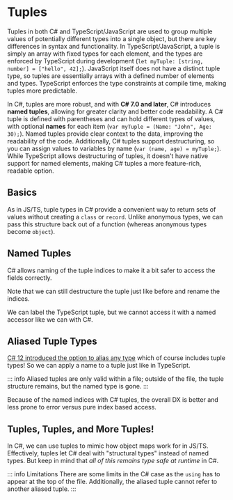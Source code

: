 # Tuples

Tuples in both C# and TypeScript/JavaScript are used to group multiple values of potentially different types into a single object, but there are key differences in syntax and functionality. In TypeScript/JavaScript, a tuple is simply an array with fixed types for each element, and the types are enforced by TypeScript during development (`let myTuple: [string, number] = ["hello", 42];`). JavaScript itself does not have a distinct tuple type, so tuples are essentially arrays with a defined number of elements and types. TypeScript enforces the type constraints at compile time, making tuples more predictable.

In C#, tuples are more robust, and with **C# 7.0 and later**, C# introduces **named tuples**, allowing for greater clarity and better code readability. A C# tuple is defined with parentheses and can hold different types of values, with optional **names** for each item (`var myTuple = (Name: "John", Age: 30);`). Named tuples provide clear context to the data, improving the readability of the code. Additionally, C# tuples support destructuring, so you can assign values to variables by name (`var (name, age) = myTuple;`). While TypeScript allows destructuring of tuples, it doesn't have native support for named elements, making C# tuples a more feature-rich, readable option.

## Basics

As in JS/TS, tuple types in C# provide a convenient way to return sets of values without creating a `class` or `record`.  Unlike anonymous types, we can pass this structure back out of a function (whereas anonymous types become `object`).

<CodeSplitter>
  <template #left>

```ts
type Position = "backend" | "frontend" | "database" | "infra";

// Tuple as return type 👇
function getCandidates() : Array<[string, Position]> {
  return [
    ["Ada", "backend"],
    ["Alan", "frontend"],
    ["Charles", "infra"]
  ]
}

// Destructure 👇
for (let [name, position] of getCandidates()) {
  console.log(`${name}: ${position}`)
}
```

  </template>
  <template #right>

```csharp
enum Position { Frontend, Backend, Database, Infra }

// 👇 Tuple as return type
(string, Position)[] GetCandidates() => new [] {
  ("Ada", Position.Backend), // 👈 Tuple
  ("Alan", Position.Frontend),
  ("Charles", Position.Infra),
};

// Destructure 👇
foreach (var (name, position) in GetCandidates()) {
  Console.WriteLine($"{name}: {position}");
}
```

  </template>
</CodeSplitter>

## Named Tuples

C# allows naming of the tuple indices to make it a bit safer to access the fields correctly.

<CodeSplitter>
  <template #left>

```ts
let ada = ["Ada", "backend"];
let alan = ["Alan", "frontend"];
let charles = ["Charles", "infra"];

console.log(ada[0]); // "Ada"

let [candidateName, position] = alan;
console.log(candidateName); // "Alan"
```

  </template>
  <template #right>

```csharp
var ada = (Name: "Ada", Position: Position.Backend);
var alan = (Name: "Alan", Position: Position.Frontend);
var charles = (Name: "Charles", Position: Position.Infra);

Console.WriteLine(ada.Name); // "Ada"

var (candidateName, position) = alan;
Console.WriteLine(candidateName); // "Alan"
```

  </template>
</CodeSplitter>

Note that we can still destructure the tuple just like before and rename the indices.

We can label the TypeScript tuple, but we cannot access it with a named accessor like we can with C#.

## Aliased Tuple Types

[C# 12 introduced the option to alias any type](https://learn.microsoft.com/en-us/dotnet/csharp/whats-new/csharp-12#alias-any-type) which of course includes tuple types!  So we can apply a name to a tuple just like in TypeScript.

<CodeSplitter>
  <template #left>

```ts
type Position = "backend" | "frontend" | "database" | "infra";

type Candidate = [
  number,
  Position
] // 👆 Tuple

let candidates: Record<string, Candidate> = {
  "Ada": [3, 'backend'], // 👈 Tuple
  "Alan": [4, 'frontend'],
  "Charles": [5, 'infra'],
}

function printCandidates(currentCandidates: Record<string, Candidate>) {
  // More tuples 👇
  for (const [key, value] of Object.entries(currentCandidates)) {
    console.log(`${key} has ${value[0]} years of experience and works on ${value[1]}`)
  }
}

printCandidates(candidates);

// Ada has 3 years of experience and works on backend
// Alan has 4 years of experience and works on frontend
// Charles has 5 years of experience and works on infra
```

  </template>
  <template #right>

```csharp
using Candidate = (
  int YoE,
  Position Position
); // 👆 Alias our tuple

enum Position { Frontend, Backend, Database, Infra }

var candidates = new Dictionary<string, Candidate> {
  ["Ada"] = (3, Position.Backend), // 👈 Tuple value
  ["Alan"] = (4, Position.Frontend),
  ["Charles"] = (5, Position.Infra),
};

void PrintCandidates(Dictionary<string, Candidate> currentCandidates) {
  // More tuples 👇
  foreach (var (key, value) in currentCandidates) {
    Console.WriteLine($"{key} has {value.YoE} years of experience and works on {value.Position}");
  }
}

PrintCandidates(candidates);

// Ada has 3 years of experience and works on Backend
// Alan has 4 years of experience and works on Frontend
// Charles has 5 years of experience and works on Infra
```

  </template>
</CodeSplitter>

::: info
Aliased tuples are only valid within a file; outside of the file, the tuple structure remains, but the named type is gone.
:::

Because of the named indices with C# tuples, the overall DX is better and less prone to error versus pure index based access.

## Tuples, Tuples, and More Tuples!

In C#, we can use tuples to mimic how object maps work for in JS/TS. Effectively, tuples let C# deal with "structural types" instead of named types.  But keep in mind that *all of this remains type safe at runtime* in C#.

<CodeSplitter>
  <template #left>

```ts
// This example uses an object to retain field access
type Platform = "Mastodon" | "Bluesky" | "Threads";

type Profile = {
  name: string,
  socials: {
    handle: string,
    platform: Platform
  }[]
}

function getProfiles() : Profile[] {
  return [{
    name: "Charles",
    socials: [
      { handle: "@chrlschn", platform: "Mastodon" },
      { handle: "@chrlschn", platform: "Bluesky" }
    ]
  },
  {
    name: "Sandra",
    socials: [
      { handle: "@sndrchn", platform: "Threads" }
    ]
  }]
}

let profiles = getProfiles();
console.log(profiles[0].name); // "Charles"
console.log(profiles[0].socials[0].handle); // "@chrlschn"
console.log(profiles[1].name); // "Sandra"
console.log(profiles[1].socials[0].handle); // "@sndrchn"
```

  </template>
  <template #right>

```csharp
// An aliased tuple with another tuple as a property `Socials`
using Profile = (
  string Name,
  (
    string Handle,
    Platform Platform
  )[] Socials // 👈 Array of tuples in another tuple
);

enum Platform { Mastodon, Bluesky, Threads }

Profile[] GetProfiles() => new[] {
  ("Charles", new[] {
    ("@chrlschn", Platform.Mastodon),
    ("@chrlschn", Platform.Bluesky),
  }),
  ("Sandra", new[] {
    ("@sndrchn", Platform.Threads)
  }),
};

var profiles = GetProfiles();
Console.WriteLine(profiles[0].Name); // "Charles"
Console.WriteLine(profiles[0].Socials[0].Handle); // "@chrlschn"
Console.WriteLine(profiles[1].Name); // "Sandra"
Console.WriteLine(profiles[1].Socials[0].Handle); // "@sndrchn"
```

  </template>
</CodeSplitter>

::: info Limitations
There are some limits in the C# case as the `using` has to appear at the top of the file.  Additionally, the aliased tuple cannot refer to another aliased tuple.
:::
